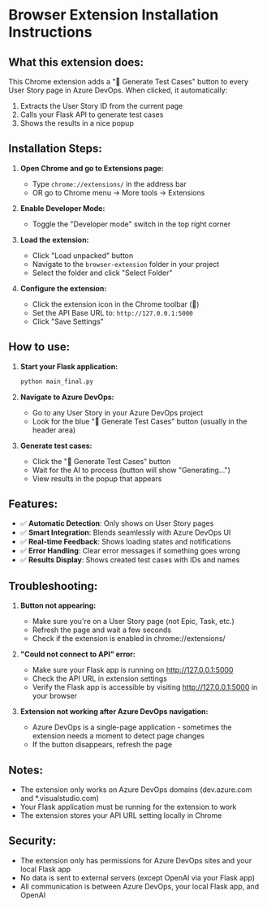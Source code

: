 # Browser Extension Installation Instructions

## What this extension does:

This Chrome extension adds a "🤖 Generate Test Cases" button to every User Story page in Azure DevOps. When clicked, it automatically:
1. Extracts the User Story ID from the current page
2. Calls your Flask API to generate test cases
3. Shows the results in a nice popup

## Installation Steps:

1. **Open Chrome and go to Extensions page:**
   - Type `chrome://extensions/` in the address bar
   - OR go to Chrome menu → More tools → Extensions

2. **Enable Developer Mode:**
   - Toggle the "Developer mode" switch in the top right corner

3. **Load the extension:**
   - Click "Load unpacked" button
   - Navigate to the `browser-extension` folder in your project
   - Select the folder and click "Select Folder"

4. **Configure the extension:**
   - Click the extension icon in the Chrome toolbar (🤖)
   - Set the API Base URL to: `http://127.0.0.1:5000`
   - Click "Save Settings"

## How to use:

1. **Start your Flask application:**
   ```bash
   python main_final.py
   ```

2. **Navigate to Azure DevOps:**
   - Go to any User Story in your Azure DevOps project
   - Look for the blue "🤖 Generate Test Cases" button (usually in the header area)

3. **Generate test cases:**
   - Click the "🤖 Generate Test Cases" button
   - Wait for the AI to process (button will show "Generating...")
   - View results in the popup that appears

## Features:

- ✅ **Automatic Detection**: Only shows on User Story pages
- ✅ **Smart Integration**: Blends seamlessly with Azure DevOps UI
- ✅ **Real-time Feedback**: Shows loading states and notifications
- ✅ **Error Handling**: Clear error messages if something goes wrong
- ✅ **Results Display**: Shows created test cases with IDs and names

## Troubleshooting:

1. **Button not appearing:**
   - Make sure you're on a User Story page (not Epic, Task, etc.)
   - Refresh the page and wait a few seconds
   - Check if the extension is enabled in chrome://extensions/

2. **"Could not connect to API" error:**
   - Make sure your Flask app is running on http://127.0.0.1:5000
   - Check the API URL in extension settings
   - Verify the Flask app is accessible by visiting http://127.0.0.1:5000 in your browser

3. **Extension not working after Azure DevOps navigation:**
   - Azure DevOps is a single-page application - sometimes the extension needs a moment to detect page changes
   - If the button disappears, refresh the page

## Notes:

- The extension only works on Azure DevOps domains (dev.azure.com and *.visualstudio.com)
- Your Flask application must be running for the extension to work
- The extension stores your API URL setting locally in Chrome

## Security:

- The extension only has permissions for Azure DevOps sites and your local Flask app
- No data is sent to external servers (except OpenAI via your Flask app)
- All communication is between Azure DevOps, your local Flask app, and OpenAI
